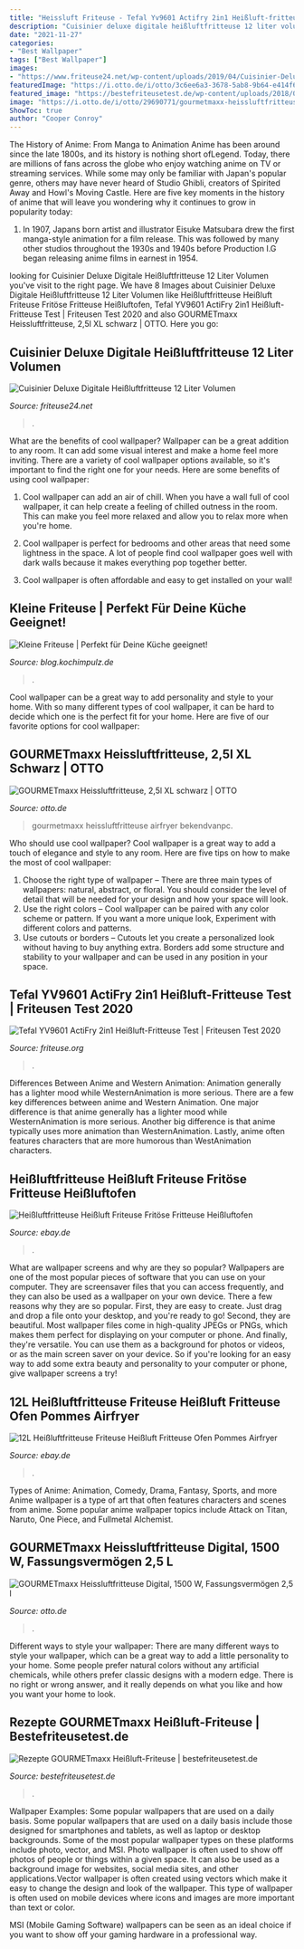 ```yaml
---
title: "Heissluft Friteuse - Tefal Yv9601 Actifry 2in1 Heißluft-fritteuse Test"
description: "Cuisinier deluxe digitale heißluftfritteuse 12 liter volumen"
date: "2021-11-27"
categories:
- "Best Wallpaper"
tags: ["Best Wallpaper"]
images:
- "https://www.friteuse24.net/wp-content/uploads/2019/04/Cuisinier-Deluxe-Digitale-Heiluftfritteuse-12-Liter-Volumen-Multifunktions-Airfryer-mit-Drehspie-1600W-16-Programme-Grillen-Backen-Drren-mit-einem-Gert-inklZubehr-Ofenhandschuh-0-3.jpg"
featuredImage: "https://i.otto.de/i/otto/3c6ee6a3-3678-5ab8-9b64-e414f6ed2c4b/gourmetmaxx-heissluftfritteuse-2-5l-xl-schwarz.jpg?$formatz$"
featured_image: "https://bestefriteusetest.de/wp-content/uploads/2018/03/Peri-Peri-Chicken-with-Sweet-Potato-Wedges-and-Healthy-Coleslaw-1.jpg"
image: "https://i.otto.de/i/otto/29690771/gourmetmaxx-heissluftfritteuse-digital-1500-w-fassungsvermoegen-2-5-l-schwarz-grau.jpg?$formatz$"
ShowToc: true
author: "Cooper Conroy"
---
```



The History of Anime: From Manga to Animation
Anime has been around since the late 1800s, and its history is nothing short ofLegend. Today, there are millions of fans across the globe who enjoy watching anime on TV or streaming services. While some may only be familiar with Japan's popular genre, others may have never heard of Studio Ghibli, creators of Spirited Away and Howl's Moving Castle. Here are five key moments in the history of anime that will leave you wondering why it continues to grow in popularity today:
1) In 1907, Japans born artist and illustrator Eisuke Matsubara drew the first manga-style animation for a film release. This was followed by many other studios throughout the 1930s and 1940s before Production I.G began releasing anime films in earnest in 1954.

	

		
looking for Cuisinier Deluxe Digitale Heißluftfritteuse 12 Liter Volumen you've visit to the right page. We have 8 Images about Cuisinier Deluxe Digitale Heißluftfritteuse 12 Liter Volumen like Heißluftfritteuse Heißluft Friteuse Fritöse Fritteuse Heißluftofen, Tefal YV9601 ActiFry 2in1 Heißluft-Fritteuse Test | Friteusen Test 2020 and also GOURMETmaxx Heissluftfritteuse, 2,5l XL schwarz | OTTO. Here you go:
		
    
## Cuisinier Deluxe Digitale Heißluftfritteuse 12 Liter Volumen

<img loading=lazy src="https://www.friteuse24.net/wp-content/uploads/2019/04/Cuisinier-Deluxe-Digitale-Heiluftfritteuse-12-Liter-Volumen-Multifunktions-Airfryer-mit-Drehspie-1600W-16-Programme-Grillen-Backen-Drren-mit-einem-Gert-inklZubehr-Ofenhandschuh-0-3.jpg" onerror="this.onerror=null;this.src='https://tse2.mm.bing.net/th?id=OIP.UbPlRFZgt3nE2gRdi0hT4AHaE_&amp;pid=15.1';" alt="Cuisinier Deluxe Digitale Heißluftfritteuse 12 Liter Volumen">

_Source: friteuse24.net_

>. 

	

What are the benefits of cool wallpaper?
Wallpaper can be a great addition to any room. It can add some visual interest and make a home feel more inviting. There are a variety of cool wallpaper options available, so it's important to find the right one for your needs. Here are some benefits of using cool wallpaper: 
1. Cool wallpaper can add an air of chill. When you have a wall full of cool wallpaper, it can help create a feeling of chilled outness in the room. This can make you feel more relaxed and allow you to relax more when you're home. 

2. Cool wallpaper is perfect for bedrooms and other areas that need some lightness in the space. A lot of people find cool wallpaper goes well with dark walls because it makes everything pop together better. 

3. Cool wallpaper is often affordable and easy to get installed on your wall!

    
## Kleine Friteuse | Perfekt Für Deine Küche Geeignet!

<img loading=lazy src="https://blog.kochimpulz.de/wp-content/uploads/2018/11/kleine-friteuse-heißluft-970x1024.jpg" onerror="this.onerror=null;this.src='https://tse2.mm.bing.net/th?id=OIP.nihw6t03_Zhl4lCiYJ00sgHaH0&amp;pid=15.1';" alt="Kleine Friteuse | Perfekt für Deine Küche geeignet!">

_Source: blog.kochimpulz.de_

>. 

	

Cool wallpaper can be a great way to add personality and style to your home. With so many different types of cool wallpaper, it can be hard to decide which one is the perfect fit for your home. Here are five of our favorite options for cool wallpaper: 

    
## GOURMETmaxx Heissluftfritteuse, 2,5l XL Schwarz | OTTO

<img loading=lazy src="https://i.otto.de/i/otto/3c6ee6a3-3678-5ab8-9b64-e414f6ed2c4b/gourmetmaxx-heissluftfritteuse-2-5l-xl-schwarz.jpg?$formatz$" onerror="this.onerror=null;this.src='https://tse3.mm.bing.net/th?id=OIP.uwbpPBnZbWzn5zSyTCgO7gHaHa&amp;pid=15.1';" alt="GOURMETmaxx Heissluftfritteuse, 2,5l XL schwarz | OTTO">

_Source: otto.de_

>gourmetmaxx heissluftfritteuse airfryer bekendvanpc. 

	

Who should use cool wallpaper?
Cool wallpaper is a great way to add a touch of elegance and style to any room. Here are five tips on how to make the most of cool wallpaper: 
1) Choose the right type of wallpaper – There are three main types of wallpapers: natural, abstract, or floral. You should consider the level of detail that will be needed for your design and how your space will look. 
2) Use the right colors – Cool wallpaper can be paired with any color scheme or pattern. If you want a more unique look, Experiment with different colors and patterns. 
3) Use cutouts or borders – Cutouts let you create a personalized look without having to buy anything extra. Borders add some structure and stability to your wallpaper and can be used in any position in your space.

    
## Tefal YV9601 ActiFry 2in1 Heißluft-Fritteuse Test | Friteusen Test 2020

<img loading=lazy src="https://www.friteuse.org/wp-content/uploads/tefal-yv9601-actifry-2in1-454.jpg" onerror="this.onerror=null;this.src='https://tse1.mm.bing.net/th?id=OIP.nPfHHdT_RIkkOUT7yJQBEQHaHe&amp;pid=15.1';" alt="Tefal YV9601 ActiFry 2in1 Heißluft-Fritteuse Test | Friteusen Test 2020">

_Source: friteuse.org_

>. 

	

Differences Between Anime and Western Animation: Animation generally has a lighter mood while WesternAnimation is more serious.
There are a few key differences between anime and Western Animation. One major difference is that anime generally has a lighter mood while WesternAnimation is more serious. Another big difference is that anime typically uses more animation than WesternAnimation. Lastly, anime often features characters that are more humorous than WestAnimation characters.

    
## Heißluftfritteuse Heißluft Friteuse Fritöse Fritteuse Heißluftofen

<img loading=lazy src="https://i.ebayimg.com/images/i/253043826172-0-1/s-l1000.jpg" onerror="this.onerror=null;this.src='https://tse2.mm.bing.net/th?id=OIP.xEEM6KuYlra9Ylui8udO2wHaHa&amp;pid=15.1';" alt="Heißluftfritteuse Heißluft Friteuse Fritöse Fritteuse Heißluftofen">

_Source: ebay.de_

>. 

	

What are wallpaper screens and why are they so popular?
Wallpapers are one of the most popular pieces of software that you can use on your computer. They are screensaver files that you can access frequently, and they can also be used as a wallpaper on your own device. There a few reasons why they are so popular. First, they are easy to create. Just drag and drop a file onto your desktop, and you're ready to go! Second, they are beautiful. Most wallpaper files come in high-quality JPEGs or PNGs, which makes them perfect for displaying on your computer or phone. And finally, they're versatile. You can use them as a background for photos or videos, or as the main screen saver on your device. So if you're looking for an easy way to add some extra beauty and personality to your computer or phone, give wallpaper screens a try!

    
## 12L Heißluftfritteuse Friteuse Heißluft Fritteuse Ofen Pommes Airfryer

<img loading=lazy src="https://pg-cdn-a2.datacaciques.com/00/MjYxMDU0/20/09/15/932sn7i3vwc9g7yw/8f3a29fa81350b06.jpg" onerror="this.onerror=null;this.src='https://tse4.mm.bing.net/th?id=OIP.yPOCpqYDBl2UkLehjv86HQHaHa&amp;pid=15.1';" alt="12L Heißluftfritteuse Friteuse Heißluft Fritteuse Ofen Pommes Airfryer">

_Source: ebay.de_

>. 

	

Types of Anime: Animation, Comedy, Drama, Fantasy, Sports, and more
Anime wallpaper is a type of art that often features characters and scenes from anime. Some popular anime wallpaper topics include Attack on Titan, Naruto, One Piece, and Fullmetal Alchemist.

    
## GOURMETmaxx Heissluftfritteuse Digital, 1500 W, Fassungsvermögen 2,5 L

<img loading=lazy src="https://i.otto.de/i/otto/29690771/gourmetmaxx-heissluftfritteuse-digital-1500-w-fassungsvermoegen-2-5-l-schwarz-grau.jpg?$formatz$" onerror="this.onerror=null;this.src='https://tse4.mm.bing.net/th?id=OIP.w50iNc8d2i6L4V_Pl0OLKQHaHa&amp;pid=15.1';" alt="GOURMETmaxx Heissluftfritteuse Digital, 1500 W, Fassungsvermögen 2,5 l">

_Source: otto.de_

>. 

	

Different ways to style your wallpaper:
There are many different ways to style your wallpaper, which can be a great way to add a little personality to your home. Some people prefer natural colors without any artificial chemicals, while others prefer classic designs with a modern edge. There is no right or wrong answer, and it really depends on what you like and how you want your home to look.

    
## Rezepte GOURMETmaxx Heißluft-Friteuse | Bestefriteusetest.de

<img loading=lazy src="https://bestefriteusetest.de/wp-content/uploads/2018/03/Peri-Peri-Chicken-with-Sweet-Potato-Wedges-and-Healthy-Coleslaw-1.jpg" onerror="this.onerror=null;this.src='https://tse2.mm.bing.net/th?id=OIP.WEe60dh4QB2JpVBZpXoY8wHaE6&amp;pid=15.1';" alt="Rezepte GOURMETmaxx Heißluft-Friteuse | bestefriteusetest.de">

_Source: bestefriteusetest.de_

>. 

	

Wallpaper Examples: Some popular wallpapers that are used on a daily basis.
Some popular wallpapers that are used on a daily basis include those designed for smartphones and tablets, as well as laptop or desktop backgrounds. Some of the most popular wallpaper types on these platforms include photo, vector, and MSI. 
Photo wallpaper is often used to show off photos of people or things within a given space. It can also be used as a background image for websites, social media sites, and other applications.Vector wallpaper is often created using vectors which make it easy to change the design and look of the wallpaper. This type of wallpaper is often used on mobile devices where icons and images are more important than text or color. 

MSI (Mobile Gaming Software) wallpapers can be seen as an ideal choice if you want to show off your gaming hardware in a professional way.

